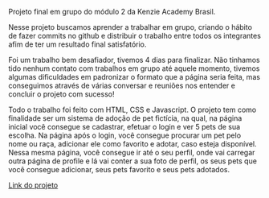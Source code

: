 Projeto final em grupo do módulo 2 da Kenzie Academy Brasil.

Nesse projeto buscamos aprender a trabalhar em grupo, criando o hábito de fazer commits no github e distribuir o trabalho entre todos os integrantes afim de ter
um resultado final satisfatório.

Foi um trabalho bem desafiador, tivemos 4 dias para finalizar. Não tinhamos tido nenhum contato com trabalhos em grupo até aquele momento, tivemos algumas dificuldades
em padronizar o formato que a página seria feita, mas conseguimos através de várias conversar e reuniões nos entender e concluir o projeto com sucesso!

Todo o trabalho foi feito com HTML, CSS e Javascript. O projeto tem como finalidade ser um sistema de adoção de pet fictícia, na qual, na página inicial você consegue 
se cadastrar, efetuar o login e ver 5 pets de sua escolha. Na página após o login, você consegue procurar um pet pelo nome ou raça, adicionar ele como favorito e adotar, caso esteja disponível. Nessa mesma página, você consegue ir até o seu perfil, onde vai carregar outra página de profile e lá vai conter a sua foto de perfil, os seus pets que você consegue adicionar, seus pets favorito e seus pets adotados. 

<a href="https://projeto-kenzie-pets-franklmarins.vercel.app">Link do projeto<a>
